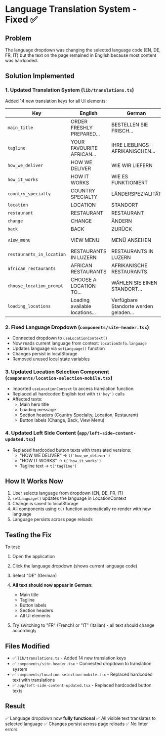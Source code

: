 # Language Translation System - Fixed ✅

## Problem
The language dropdown was changing the selected language code (EN, DE, FR, IT) but the text on the page remained in English because most content was hardcoded.

## Solution Implemented

### 1. **Updated Translation System** (`lib/translations.ts`)
Added 14 new translation keys for all UI elements:

| Key | English | German | French | Italian |
|-----|---------|--------|--------|---------|
| `main_title` | ORDER FRESHLY PREPARED... | BESTELLEN SIE FRISCH... | COMMANDEZ DES PLATS... | ORDINA CIBO AFRICANO... |
| `tagline` | YOUR FAVOURITE AFRICAN... | IHRE LIEBLINGS-AFRIKANISCHEN... | VOS PLATS AFRICAINS... | I TUOI PIATTI AFRICANI... |
| `how_we_deliver` | HOW WE DELIVER | WIE WIR LIEFERN | COMMENT NOUS LIVRONS | COME CONSEGNIAMO |
| `how_it_works` | HOW IT WORKS | WIE ES FUNKTIONIERT | COMMENT ÇA MARCHE | COME FUNZIONA |
| `country_specialty` | COUNTRY SPECIALTY | LÄNDERSPEZIALITÄT | SPÉCIALITÉ DU PAYS | SPECIALITÀ DEL PAESE |
| `location` | LOCATION | STANDORT | EMPLACEMENT | POSIZIONE |
| `restaurant` | RESTAURANT | RESTAURANT | RESTAURANT | RISTORANTE |
| `change` | CHANGE | ÄNDERN | CHANGER | CAMBIA |
| `back` | BACK | ZURÜCK | RETOUR | INDIETRO |
| `view_menu` | VIEW MENU | MENÜ ANSEHEN | VOIR LE MENU | VISUALIZZA MENU |
| `restaurants_in_location` | RESTAURANTS IN LUZERN | RESTAURANTS IN LUZERN | RESTAURANTS À LUCERNE | RISTORANTI A LUCERNA |
| `african_restaurants` | AFRICAN RESTAURANTS | AFRIKANISCHE RESTAURANTS | RESTAURANTS AFRICAINS | RISTORANTI AFRICANI |
| `choose_location_prompt` | CHOOSE A LOCATION TO... | WÄHLEN SIE EINEN STANDORT... | CHOISISSEZ UN EMPLACEMENT... | SCEGLI UNA POSIZIONE... |
| `loading_locations` | Loading available locations... | Verfügbare Standorte werden geladen... | Chargement des emplacements... | Caricamento delle posizioni... |

### 2. **Fixed Language Dropdown** (`components/site-header.tsx`)
- Connected dropdown to `useLocationContext()` 
- Now reads current language from context: `locationInfo.language`
- Updates language via `setLanguage()` function
- Changes persist in localStorage
- Removed unused local state variables

### 3. **Updated Location Selection Component** (`components/location-selection-mobile.tsx`)
- Imported `useLocationContext` to access translation function
- Replaced all hardcoded English text with `t('key')` calls
- Affected texts:
  - Main hero title
  - Loading message
  - Section headers (Country Specialty, Location, Restaurant)
  - Button labels (Change, Back, View Menu)

### 4. **Updated Left Side Content** (`app/left-side-content-updated.tsx`)
- Replaced hardcoded button texts with translated versions:
  - "HOW WE DELIVER" → `t('how_we_deliver')`
  - "HOW IT WORKS" → `t('how_it_works')`
  - Tagline text → `t('tagline')`

## How It Works Now

1. User selects language from dropdown (EN, DE, FR, IT)
2. `setLanguage()` updates the language in LocationContext
3. Change is saved to localStorage
4. All components using `t()` function automatically re-render with new language
5. Language persists across page reloads

## Testing the Fix

To test:
1. Open the application
2. Click the language dropdown (shows current language code)
3. Select "DE" (German)
4. **All text should now appear in German**:
   - Main title
   - Tagline
   - Button labels
   - Section headers
   - All UI elements

5. Try switching to "FR" (French) or "IT" (Italian) - all text should change accordingly

## Files Modified
- ✅ `lib/translations.ts` - Added 14 new translation keys
- ✅ `components/site-header.tsx` - Connected dropdown to translation system
- ✅ `components/location-selection-mobile.tsx` - Replaced hardcoded text with translations
- ✅ `app/left-side-content-updated.tsx` - Replaced hardcoded button texts

## Result
✅ Language dropdown now **fully functional**
✅ All visible text translates to selected language
✅ Changes persist across page reloads
✅ No linter errors

